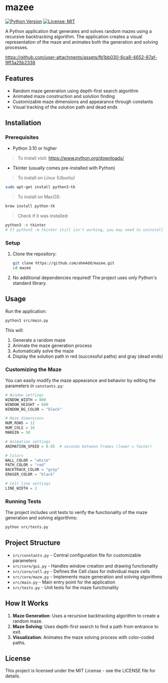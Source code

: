 # mazee
[![Python Version](https://img.shields.io/badge/Python-3.10+-blue.svg)](https://www.python.org/downloads/release/python-3100/)
[![License: MIT](https://img.shields.io/badge/License-MIT-yellow.svg)](https://opensource.org/licenses/MIT)

A Python application that generates and solves random mazes using a recursive backtracking algorithm. The application creates a visual representation of the maze and animates both the generation and solving processes.

https://github.com/user-attachments/assets/fb1bb030-6ca8-4652-87af-9ff3a25b2338

## Features

- Random maze generation using depth-first search algorithm
- Animated maze construction and solution finding
- Customizable maze dimensions and appearance through constants
- Visual tracking of the solution path and dead ends

## Installation

### Prerequisites

- Python 3.10 or higher
> To install visit: https://www.python.org/downloads/
  
- Tkinter (usually comes pre-installed with Python)
> To install on Linux (Ubuntu)
```bash
sudo apt-get install python3-tk
```
> To install on MacOS:
```zsh
brew install python-tk
```

> Check if it was installed:
```bash
python3 -m tkinter
# If python3 -m tkinter still isn't working, you may need to uninstall and reinstall Python so that it links to the now-available Tcl/Tk library.
```
### Setup

1. Clone the repository:
   ```bash
   git clone https://github.com/ahm4dd/mazee.git
   cd mazee
   ```

2. No additional dependencies required! The project uses only Python's standard library.

## Usage

Run the application:

```bash
python3 src/main.py
```

This will:
1. Generate a random maze
2. Animate the maze generation process
3. Automatically solve the maze
4. Display the solution path in red (successful paths) and gray (dead ends)

### Customizing the Maze

You can easily modify the maze appearance and behavior by editing the parameters in `constants.py`:

```python
# Window settings
WINDOW_WIDTH = 800
WINDOW_HEIGHT = 600
WINDOW_BG_COLOR = "black"

# Maze dimensions
NUM_ROWS = 12
NUM_COLS = 16
MARGIN = 50

# Animation settings
ANIMATION_SPEED = 0.05  # seconds between frames (lower = faster)

# Colors
WALL_COLOR = "white"
PATH_COLOR = "red"
BACKTRACK_COLOR = "gray"
ERASER_COLOR = "black"

# Cell line settings
LINE_WIDTH = 2
```

### Running Tests

The project includes unit tests to verify the functionality of the maze generation and solving algorithms:

```bash
python src/tests.py
```

## Project Structure

- `src/constants.py` - Central configuration file for customizable parameters
- `src/core/gui.py` - Handles window creation and drawing functionality
- `src/core/cell.py` - Defines the Cell class for individual maze cells
- `src/core/maze.py` - Implements maze generation and solving algorithms
- `src/main.py` - Main entry point for the application
- `src/tests.py` - Unit tests for the maze functionality

## How It Works

1. **Maze Generation**: Uses a recursive backtracking algorithm to create a random maze.
2. **Maze Solving**: Uses depth-first search to find a path from entrance to exit.
3. **Visualization**: Animates the maze solving process with color-coded paths.

## License

This project is licensed under the MIT License - see the LICENSE file for details.
